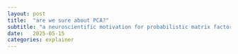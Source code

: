 ```yaml
---
layout: post
title:  "are we sure about PCA?"
subtitle: "a neuroscientific motivation for probabilistic matrix factorization"
date:   2025-05-15
categories: explainer
---
```

